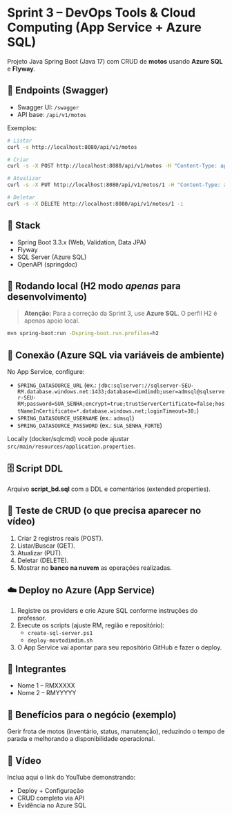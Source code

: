 # Sprint 3 – DevOps Tools & Cloud Computing (App Service + Azure SQL)

Projeto Java Spring Boot (Java 17) com CRUD de **motos** usando **Azure SQL** e **Flyway**.

## 👀 Endpoints (Swagger)
- Swagger UI: `/swagger`
- API base: `/api/v1/motos`

Exemplos:
```bash
# Listar
curl -s http://localhost:8080/api/v1/motos

# Criar
curl -s -X POST http://localhost:8080/api/v1/motos -H "Content-Type: application/json" -d '{"placa":"DEF7G89","modelo":"Honda Biz 125","status":"ATIVA"}'

# Atualizar
curl -s -X PUT http://localhost:8080/api/v1/motos/1 -H "Content-Type: application/json" -d '{"placa":"ABC1D23","modelo":"Honda CG 160 Start","status":"ATIVA"}'

# Deletar
curl -s -X DELETE http://localhost:8080/api/v1/motos/1 -i
```

## 🧱 Stack
- Spring Boot 3.3.x (Web, Validation, Data JPA)
- Flyway
- SQL Server (Azure SQL)
- OpenAPI (springdoc)

## 🚀 Rodando local (H2 modo *apenas* para desenvolvimento)
> **Atenção:** Para a correção da Sprint 3, use **Azure SQL**. O perfil H2 é apenas apoio local.
```bash
mvn spring-boot:run -Dspring-boot.run.profiles=h2
```

## 🔗 Conexão (Azure SQL via variáveis de ambiente)
No App Service, configure:
- `SPRING_DATASOURCE_URL` (ex.: `jdbc:sqlserver://sqlserver-SEU-RM.database.windows.net:1433;database=dimdimdb;user=admsql@sqlserver-SEU-RM;password=SUA_SENHA;encrypt=true;trustServerCertificate=false;hostNameInCertificate=*.database.windows.net;loginTimeout=30;`)
- `SPRING_DATASOURCE_USERNAME` (ex.: `admsql`)
- `SPRING_DATASOURCE_PASSWORD` (ex.: `SUA_SENHA_FORTE`)

Locally (docker/sqlcmd) você pode ajustar `src/main/resources/application.properties`.

## 🗄️ Script DDL
Arquivo **script_bd.sql** com a DDL e comentários (extended properties).

## 🧪 Teste de CRUD (o que precisa aparecer no vídeo)
1. Criar 2 registros reais (POST).
2. Listar/Buscar (GET).
3. Atualizar (PUT).
4. Deletar (DELETE).
5. Mostrar no **banco na nuvem** as operações realizadas.

## ☁️ Deploy no Azure (App Service)
1. Registre os providers e crie Azure SQL conforme instruções do professor.
2. Execute os scripts (ajuste RM, região e repositório):
   - `create-sql-server.ps1`
   - `deploy-movtodimdim.sh`
3. O App Service vai apontar para seu repositório GitHub e fazer o deploy.

## 👤 Integrantes
- Nome 1 – RMXXXXX  
- Nome 2 – RMYYYYY

## 📝 Benefícios para o negócio (exemplo)
Gerir frota de motos (inventário, status, manutenção), reduzindo o tempo de parada e melhorando a disponibilidade operacional.

## 🎥 Vídeo
Inclua aqui o link do YouTube demonstrando:
- Deploy + Configuração
- CRUD completo via API
- Evidência no Azure SQL
